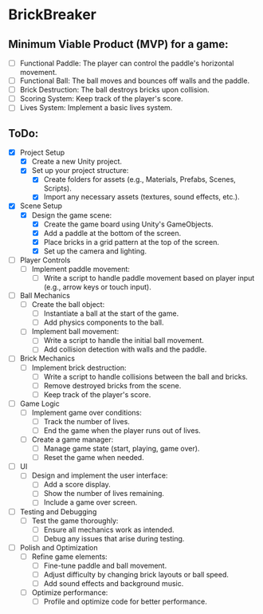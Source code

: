 # BrickBreaker

## Minimum Viable Product (MVP) for a game:
- [ ] Functional Paddle: The player can control the paddle's horizontal movement.
- [ ] Functional Ball: The ball moves and bounces off walls and the paddle.
- [ ] Brick Destruction: The ball destroys bricks upon collision.
- [ ] Scoring System: Keep track of the player's score.
- [ ] Lives System: Implement a basic lives system.

## ToDo:
- [X] Project Setup
    - [X] Create a new Unity project.
    - [X] Set up your project structure:
        - [X] Create folders for assets (e.g., Materials, Prefabs, Scenes, Scripts).
        - [X] Import any necessary assets (textures, sound effects, etc.).
- [X] Scene Setup
    - [X] Design the game scene:
        - [X] Create the game board using Unity's GameObjects.
        - [X] Add a paddle at the bottom of the screen.
        - [X] Place bricks in a grid pattern at the top of the screen.
        - [X] Set up the camera and lighting.
- [ ] Player Controls
    - [ ] Implement paddle movement:
        - [ ] Write a script to handle paddle movement based on player input (e.g., arrow keys or touch input).
- [ ] Ball Mechanics
    - [ ] Create the ball object:
        - [ ] Instantiate a ball at the start of the game.
        - [ ] Add physics components to the ball.
    - [ ] Implement ball movement:
        - [ ] Write a script to handle the initial ball movement.
        - [ ] Add collision detection with walls and the paddle.
- [ ] Brick Mechanics
    - [ ] Implement brick destruction:
        - [ ] Write a script to handle collisions between the ball and bricks.
        - [ ] Remove destroyed bricks from the scene.
        - [ ] Keep track of the player's score.
- [ ] Game Logic
    - [ ] Implement game over conditions:
        - [ ] Track the number of lives.
        - [ ] End the game when the player runs out of lives.
    - [ ] Create a game manager:
        - [ ] Manage game state (start, playing, game over).
        - [ ] Reset the game when needed.
- [ ] UI
    - [ ] Design and implement the user interface:
        - [ ] Add a score display.
        - [ ] Show the number of lives remaining.
        - [ ] Include a game over screen.
- [ ] Testing and Debugging
    - [ ] Test the game thoroughly:
        - [ ] Ensure all mechanics work as intended.
        - [ ] Debug any issues that arise during testing.
- [ ] Polish and Optimization
    - [ ] Refine game elements:
        - [ ] Fine-tune paddle and ball movement.
        - [ ] Adjust difficulty by changing brick layouts or ball speed.
        - [ ] Add sound effects and background music.
    - [ ] Optimize performance:
        - [ ] Profile and optimize code for better performance.
